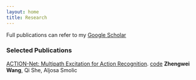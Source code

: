 ```yaml
---
layout: home
title: Research
---
```


Full publications can refer to my [Google Scholar](https://scholar.google.com/citations?user=TaYR7cMAAAAJ&hl=en)

### Selected Publications
[ACTION-Net: Multipath Excitation for Action Recognition](https://arxiv.org/pdf/2103.07372.pdf). [code](https://github.com/V-Sense/ACTION-Net)
**Zhengwei Wang**, Qi She, Aljosa Smolic
